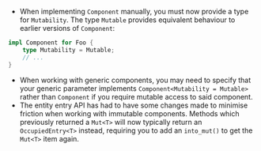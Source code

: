 - When implementing `Component` manually, you must now provide a type for `Mutability`. The type `Mutable` provides equivalent behaviour to earlier versions of `Component`:

```rust
impl Component for Foo {
    type Mutability = Mutable;
    // ...
}
```

- When working with generic components, you may need to specify that your generic parameter implements `Component<Mutability = Mutable>` rather than `Component` if you require mutable access to said component.
- The entity entry API has had to have some changes made to minimise friction when working with immutable components. Methods which previously returned a `Mut<T>` will now typically return an `OccupiedEntry<T>` instead, requiring you to add an `into_mut()` to get the `Mut<T>` item again.
